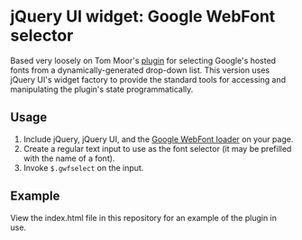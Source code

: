 jQuery UI widget: Google WebFont selector
======================================================================

Based very loosely on Tom Moor's [plugin](https://github.com/tommoor/fontselect-jquery-plugin)
for selecting Google's hosted fonts from a dynamically-generated drop-down list. This version
uses jQuery UI's widget factory to provide the standard tools for accessing and manipulating
the plugin's state programmatically.

Usage
----------------------------------------------------------------------

1. Include jQuery, jQuery UI, and the [Google WebFont loader](http://code.google.com/apis/webfonts/docs/webfont_loader.html) on your page.
2. Create a regular text input to use as the font selector (it may be prefilled with the name of a font).
3. Invoke `$.gwfselect` on the input.

Example
----------------------------------------------------------------------

View the index.html file in this repository for an example of the plugin in use.
